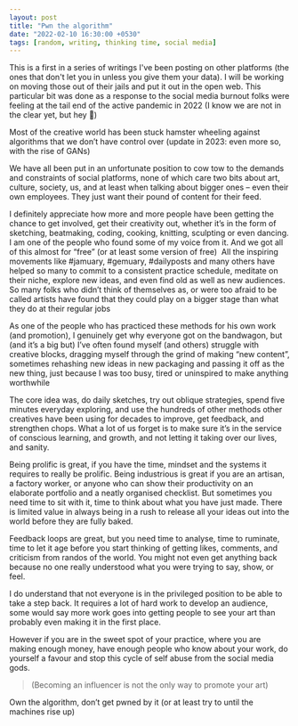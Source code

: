 ```yaml
---
layout: post
title: "Pwn the algorithm"
date: "2022-02-10 16:30:00 +0530"
tags: [random, writing, thinking time, social media]
---
```


This is a first in a series of writings I've been posting on other platforms (the ones that don't let you in unless you give them your data). I will be working on moving those out of their jails and put it out in the open web. This particular bit was done as a response to the social media burnout folks were feeling at the tail end of the active pandemic in 2022 (I know we are not in the clear yet, but hey :shrug:)

Most of the creative world has been stuck hamster wheeling against algorithms that we don’t have control over (update in 2023: even more so, with the rise of GANs)

We have all been put in an unfortunate position to cow tow to the demands and constraints of social platforms, none of which care two bits about art, culture, society, us, and at least when talking about bigger ones – even their own employees. They just want their pound of content for their feed.

I definitely appreciate how more and more people have been getting the chance to get involved, get their creativity out, whether it’s in the form of sketching, beatmaking, coding, cooking, knitting, sculpting or even dancing. I am one of the people who found some of my voice from it. And we got all of this almost for “free” (or at least some version of free) 
All the inspiring movements like #jamuary, #gemuary, #dailyposts and many others have helped so many to commit to a consistent practice schedule, meditate on their niche, explore new ideas, and even find old as well as new audiences. So many folks who didn’t think of themselves as, or were too afraid to be called artists have found that they could play on a bigger stage than what they do at their regular jobs

As one of the people who has practiced these methods for his own work (and promotion), I genuinely get why everyone got on the bandwagon, but (and it’s a big but) I’ve often found myself (and others) struggle with creative blocks, dragging myself through the grind of making “new content”, sometimes rehashing new ideas in new packaging and passing it off as the new thing, just because I was too busy, tired or uninspired to make anything worthwhile

The core idea was, do daily sketches, try out oblique strategies, spend five minutes everyday exploring, and use the hundreds of other methods other creatives have been using for decades to improve, get feedback, and strengthen chops. What a lot of us forget is to make sure it’s in the service of conscious learning, and growth, and not letting it taking over our lives, and sanity.

Being prolific is great, if you have the time, mindset and the systems it requires to really be prolific. Being industrious is great if you are an artisan, a factory worker, or anyone who can show their productivity on an elaborate portfolio and a neatly organised checklist. But sometimes you need time to sit with it, time to think about what you have just made. There is limited value in always being in a rush to release all your ideas out into the world before they are fully baked.

Feedback loops are great, but you need time to analyse, time to ruminate, time to let it age before you start thinking of getting likes, comments, and criticism from randos of the world. You might not even get anything back because no one really understood what you were trying to say, show, or feel.

I do understand that not everyone is in the privileged position to be able to take a step back. It requires a lot of hard work to develop an audience, some would say more work goes into getting people to see your art than probably even making it in the first place.

However if you are in the sweet spot of your practice, where you are making enough money, have enough people who know about your work, do yourself a favour and stop this cycle of self abuse from the social media gods.

>(Becoming an influencer is not the only way to promote your art)

Own the algorithm, don’t get pwned by it (or at least try to until the machines rise up)

